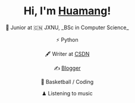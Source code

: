 <h1 align="center">Hi, I'm <a href="https://huamanggg.cn/">Huamang</a>!</h1> 
<div align="center"> 
<p >🍻 Junior at 🇨🇳 JXNU, _BSc in Computer Science_</p>
<p >⚡  Python</p>
<p align="center"> 🖋 Writer at <a href="https://blog.csdn.net/m0_51078229?spm=1000.2115.3001.5343">CSDN</a></p>
<p align="center">✍️ <a href="https://blog.csdn.net/m0_51078229?spm=1000.2115.3001.5343">Blogger</a></p>
<p align="center"> 🏃 Basketball / Coding</p>
<p align="center">♟ Listening to music </p>
</div>
